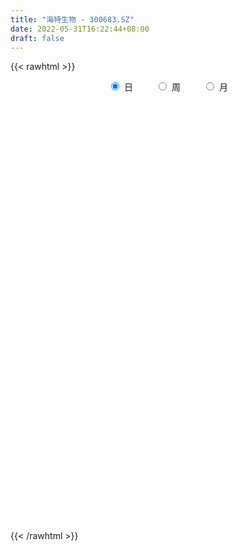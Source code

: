 ```yaml
---
title: "海特生物 - 300683.SZ"
date: 2022-05-31T16:22:44+08:00
draft: false
---
```

{{< rawhtml >}}
    <div style="text-align: center">
        <label style="padding: 1rem;"><input style="margin-right: .5rem" type="radio" name="period" value="D" checked onclick="period_change(this)">日</label>
        <label style="padding: 1rem;"><input style="margin-right: .5rem" type="radio" name="period" value="W" onclick="period_change(this)">周</label>
        <label style="padding: 1rem;"><input style="margin-right: .5rem" type="radio" name="period" value="M" onclick="period_change(this)">月</label>
    </div>
    <div id="chart" style="height: 700px;"></div> 
    <script type="text/javascript">
        const D_v = [9169.0,6395.54,5582.0,7099.71,6838.13,5542.13,8470.0,4999.0,5186.71,7771.0,6035.0,10023.25,4574.0,3603.0,3460.25,4850.0,3604.0,6161.89,3867.48,3705.48,3439.0,4024.16,16276.88,11108.06,6431.48,4368.0,6851.0,5895.0,5519.0,11753.0,14801.48,10425.01,7871.88,7328.1,7391.89,4539.0,7146.05,10703.0,6264.0,6238.0,4059.0,8179.0,3948.0,5295.18,5718.0,6291.0,4532.48,5103.0,5837.14,5733.66,9278.48,8012.96,24754.48,15312.0,16503.48,10710.0,6404.0,6981.0,7819.0,7653.0,10084.11,5631.3,7317.0,5716.01,4241.17,4683.0,4512.0,4977.53,6395.44,9344.43,5056.13,5990.0,5628.53,4571.7,3794.66,5031.0,6606.0,4834.2,4677.3,6725.7,4579.0,9361.53,6191.0,6445.43,5525.0,14663.0,16222.81,9120.11,6305.88,8533.0,8638.0,18689.0,15556.0,27801.0,18997.0,14954.0,12231.0,6611.43,9976.0,4300.0,4957.0,3989.0,6280.0,6658.0,7546.0,10445.0,10808.03,7428.3,5070.69,9440.46,9756.0,6656.88,4885.41,5834.63,14523.83,9697.23,12878.0,11804.0,32968.9,19342.28,14087.0,11473.0,9959.88,13757.0,6683.0,7690.0,6913.0,7378.5,7717.0,14391.33,13954.96,10890.68,6468.0,4146.23,8357.23,6654.23,3122.0,4202.48,5569.0,3995.0,4758.0,3668.23,3425.23,4221.23,14984.19,66994.43,41289.53,40315.53,31107.5,24237.0,17003.0,35817.0,62067.97,46079.0,44589.0,39088.0,20709.16,17407.82,18863.0,24841.67,17350.0,21560.67,35125.79,66332.27,50555.48,53189.78,74153.5,64727.43,53522.5,25217.3,18880.76,22184.18,19647.04,21395.5,13794.1,13783.16,12353.0,13537.0,35342.5,23349.56,19368.0,14390.0,16296.0,20836.73,17535.73,13829.0,24094.0,18333.0,19210.75,20902.0,16424.2,22161.0,31908.0,21111.43,21927.0,16577.0,21297.55,31671.16,38588.18,26595.0,68623.65,72487.65,44020.65,47495.22,41080.72,40624.0,60471.98,46405.98,31212.65,16089.0,14974.17,17283.43,14500.69,9777.26,11234.0,12660.17,11300.0,9555.0,12935.0,11334.0,11031.43,8226.0,58752.05,32337.72,23851.55,18690.62,25650.5,16559.0,16259.5,17868.0,22449.5,20837.46,14617.54,20990.93,19441.5,20117.0,21765.12,13192.42,13510.98,11533.43,8612.5,9269.94,10954.56,13419.0,17776.0,10057.0,10305.0,9168.0,6585.0,9283.0]
const D_histogram = [0.0,0.0019145299,-0.053787927,-0.0283273685,0.0192928795,0.0087008337,-0.0754945503,-0.1106162696,-0.1109717813,-0.0809686476,-0.1156503593,-0.2085770916,-0.2267265903,-0.2220660506,-0.207314037,-0.171221458,-0.1481436993,-0.219611172,-0.2675950565,-0.2568912801,-0.2508602988,-0.1945338666,0.0088701153,0.1635884321,0.2333593584,0.2667573546,0.3228619787,0.2657154445,0.2880323549,0.3174857348,0.4225348198,0.4000173069,0.29717403,0.2603789268,0.159103268,0.0976636984,0.0903560282,-0.0366462454,-0.1298213221,-0.236819015,-0.2780468012,-0.21080049,-0.166677798,-0.1185599821,-0.1186917176,-0.1794203877,-0.231779775,-0.2698768296,-0.3245020882,-0.2805846072,-0.1784796939,-0.073567691,0.1822105029,0.2979159755,0.373965288,0.3782002565,0.3401684463,0.315153614,0.2669817593,0.2432265194,0.1167652125,0.0209994643,-0.1322411753,-0.2314848217,-0.2732851363,-0.3037085653,-0.2755745218,-0.199459176,-0.091061974,-0.1331936911,-0.1254866152,-0.1006994436,-0.0975473243,-0.0970495431,-0.1056784682,-0.06253691,0.0090198367,0.0142047357,0.0464079469,0.1014099138,0.1133422571,0.156745979,0.1572541967,0.0832662164,0.0434936273,0.1420241916,0.2579339922,0.3129786774,0.3281899423,0.251794963,0.2356474422,0.3137307969,0.3988428532,0.6342374685,0.623932688,0.5799999724,0.4547060494,0.3669112084,0.1851325899,0.0543858503,-0.0114798504,-0.0810636669,-0.094900453,-0.1073159743,-0.048383984,0.0363337931,-0.0728031337,-0.2069362795,-0.2273417025,-0.1193555809,-0.1500740756,-0.1974926731,-0.1905395504,-0.2132551668,-0.101641869,-0.0180285999,0.0807069838,0.1625012823,0.4989676638,0.5997579847,0.5748985003,0.5625362767,0.4373958004,0.4277352458,0.3827731208,0.3605652383,0.3408362907,0.2399555179,0.1797438055,0.0577864914,0.0782501259,-0.0289743372,-0.1550229366,-0.2086897624,-0.3783497175,-0.5573488906,-0.6466704683,-0.647462347,-0.6742112791,-0.6900399901,-0.5970660546,-0.5319453537,-0.4469168927,-0.380929124,0.2793538473,0.7695292824,0.8652588218,0.8120660602,0.5701046027,0.4509548092,0.2831729885,0.4070424529,0.8154203237,0.8581040643,1.0311451477,0.7460601437,0.4665961561,0.2610395305,0.1285798561,0.1041079978,-0.0264940163,-0.113324982,0.013331176,0.5894062199,0.3862472157,0.6846883178,0.7678614897,0.8484830369,0.0955445264,-0.5445437841,-1.0140101459,-1.194535716,-1.2334650662,-1.4819264946,-1.5345241788,-1.4855451095,-1.4729133138,-1.521211702,-1.2551710041,-1.1088807708,-0.9553590216,-0.8701836526,-0.7250290344,-0.5048413304,-0.4975433753,-0.4295616378,-0.4307901071,-0.2892807118,-0.0861246445,0.0265160266,0.1007088677,0.1881659881,0.2125530162,0.1382101754,-0.1220677967,-0.3037217229,-0.2191115475,0.0054774438,0.1834867203,0.1725794802,0.5246266446,0.7041626975,0.6981852516,0.8286478829,0.6951144635,0.6287200534,0.7206882162,0.5531777503,0.1673719909,-0.1107757517,-0.2549197829,-0.4262746331,-0.6194084897,-0.6902124079,-0.8015874132,-0.925620735,-1.0827996977,-1.1013510487,-1.1622713449,-1.0837227448,-0.9742885574,-0.8579464754,-0.9577599499,-1.0369450669,-1.078817361,-1.1047741989,-1.1953725594,-1.1971214244,-1.0471871976,-0.9199730841,-0.6373492447,-0.3498144637,-0.0945371792,0.1752183916,0.4069612723,0.5762755779,0.7760437575,0.9054395234,0.9365698628,0.8985137407,0.8770285591,0.8305955467,0.8009755493,0.8154441296,0.6449694333,0.5715353012,0.5014826047,0.4494803338,0.4130460148,0.4128649839]
const D_fast = [0.0,0.0023931624,-0.0667562763,-0.0483775599,0.004065908,-0.0043509294,-0.107419951,-0.1701957377,-0.1982941947,-0.1885332229,-0.2521275245,-0.3971985297,-0.4720296759,-0.5228856489,-0.5599621445,-0.56667493,-0.5806330961,-0.7070033619,-0.8218860104,-0.8754050541,-0.9320891475,-0.9243961819,-0.7187746712,-0.5231592464,-0.3950484805,-0.2949611456,-0.1581410269,-0.1488587,-0.0545337008,0.0542911128,0.2649739028,0.3424607166,0.3139109471,0.3422105757,0.2807107339,0.2436870888,0.2589684257,0.1228045908,-0.0028258165,-0.1690282631,-0.2797677495,-0.2652215609,-0.2627683184,-0.244290498,-0.2740951629,-0.3796789299,-0.4899832609,-0.595549523,-0.7313003036,-0.7575289744,-0.7000439845,-0.6135239044,-0.3121930848,-0.1220086184,0.0475320162,0.1463170489,0.1933273502,0.2471009214,0.2656745065,0.3027258965,0.2054558926,0.1149400105,-0.0713609229,-0.2284757747,-0.3385973734,-0.4449479437,-0.4857075307,-0.4594569789,-0.3738252704,-0.4492554103,-0.4729199881,-0.4733076774,-0.4945423893,-0.5183069938,-0.5533555359,-0.5258482053,-0.4520364994,-0.4433004165,-0.3994952185,-0.3191407732,-0.2788728657,-0.196282649,-0.1564608822,-0.2096323083,-0.2385314905,-0.1044948784,0.0758984203,0.2091877749,0.3064465253,0.2930002868,0.3357646266,0.4922806805,0.67710345,1.0710574324,1.216735824,1.3178031014,1.3061856908,1.3101186519,1.1746231809,1.0574729038,0.9887372406,0.8988875073,0.861325608,0.8220810931,0.8689170874,0.9627183128,0.8353806026,0.6495133868,0.5722725382,0.6504197646,0.582182751,0.4853909853,0.4447092203,0.3686798122,0.4548826427,0.5339887619,0.6529010916,0.7753207107,1.2365290081,1.4872588251,1.6061239658,1.7343958114,1.7186042852,1.8158775421,1.8666086973,1.9345421243,2.0000222495,1.9591303561,1.9438545951,1.8363439038,1.8763700698,1.7619020224,1.5970976888,1.4912584224,1.2270110379,0.9086746422,0.6576854474,0.495027982,0.2997262301,0.1113875215,0.0550949434,-0.0127706941,-0.0394714564,-0.0687159686,0.6614054645,1.3439632202,1.656007465,1.8058312185,1.7063959117,1.6999848206,1.6029962469,1.8286263245,2.4408592763,2.698069033,3.1288964033,3.0303264353,2.8675114867,2.7272147436,2.6269000333,2.6284551745,2.4912296563,2.3760674451,2.5060563971,3.2294829959,3.1228857957,3.5924989773,3.8676375215,4.160379828,3.431327449,2.6551031926,1.9321342943,1.4529747952,1.1056791785,0.4867361264,0.0505073975,-0.2718998106,-0.6274963433,-1.056097657,-1.1038497102,-1.2347796696,-1.3200976758,-1.45246822,-1.4885708603,-1.394593489,-1.5116813776,-1.5510900496,-1.6600160457,-1.5908268283,-1.4092019221,-1.2899322444,-1.1905621864,-1.056063569,-0.9785382868,-1.0183285838,-1.309123505,-1.566707862,-1.5368755735,-1.3109172212,-1.0870362647,-1.0547986347,-0.5715948092,-0.2160180819,-0.0474492149,0.2901753871,0.3304205837,0.4212061868,0.6933464037,0.6641303753,0.3201676138,0.0143259332,-0.1935480437,-0.4714715522,-0.8194575312,-1.0628145514,-1.37458641,-1.7300249156,-2.1579038027,-2.4517929159,-2.8032810483,-2.9956631344,-3.1298010864,-3.2279456232,-3.5671990852,-3.905620469,-4.2171971033,-4.5193474909,-4.9087889912,-5.2098182124,-5.3216807849,-5.4244599425,-5.3011734142,-5.1010922491,-4.8694492594,-4.5558890907,-4.222405892,-3.909022692,-3.5152435729,-3.1594879261,-2.8942151211,-2.707642808,-2.5098708499,-2.3486549755,-2.1780310857,-1.9597014729,-1.9689338109,-1.8994841177,-1.844166163,-1.7837983505,-1.7169711657,-1.6139359507]
const D_slow = [0.0,0.0004786325,-0.0129683493,-0.0200501914,-0.0152269715,-0.0130517631,-0.0319254007,-0.0595794681,-0.0873224134,-0.1075645753,-0.1364771651,-0.1886214381,-0.2453030856,-0.3008195983,-0.3526481075,-0.395453472,-0.4324893968,-0.4873921898,-0.554290954,-0.618513774,-0.6812288487,-0.7298623153,-0.7276447865,-0.6867476785,-0.6284078389,-0.5617185002,-0.4810030056,-0.4145741444,-0.3425660557,-0.263194622,-0.1575609171,-0.0575565903,0.0167369172,0.0818316489,0.1216074659,0.1460233905,0.1686123975,0.1594508362,0.1269955056,0.0677907519,-0.0017209484,-0.0544210709,-0.0960905204,-0.1257305159,-0.1554034453,-0.2002585422,-0.2582034859,-0.3256726934,-0.4067982154,-0.4769443672,-0.5215642907,-0.5399562134,-0.4944035877,-0.4199245938,-0.3264332718,-0.2318832077,-0.1468410961,-0.0680526926,-0.0013072528,0.0594993771,0.0886906802,0.0939405462,0.0608802524,0.003009047,-0.0653122371,-0.1412393784,-0.2101330089,-0.2599978029,-0.2827632964,-0.3160617192,-0.347433373,-0.3726082339,-0.3969950649,-0.4212574507,-0.4476770678,-0.4633112953,-0.4610563361,-0.4575051522,-0.4459031654,-0.420550687,-0.3922151227,-0.353028628,-0.3137150788,-0.2928985247,-0.2820251179,-0.24651907,-0.1820355719,-0.1037909026,-0.021743417,0.0412053238,0.1001171843,0.1785498836,0.2782605969,0.436819964,0.592803136,0.7378031291,0.8514796414,0.9432074435,0.989490591,1.0030870536,1.000217091,0.9799511742,0.956226061,0.9293970674,0.9173010714,0.9263845197,0.9081837363,0.8564496664,0.7996142407,0.7697753455,0.7322568266,0.6828836583,0.6352487707,0.581934979,0.5565245118,0.5520173618,0.5721941077,0.6128194283,0.7375613443,0.8875008405,1.0312254655,1.1718595347,1.2812084848,1.3881422963,1.4838355765,1.573976886,1.6591859587,1.7191748382,1.7641107896,1.7785574124,1.7981199439,1.7908763596,1.7521206254,1.6999481848,1.6053607554,1.4660235328,1.3043559157,1.142490329,0.9739375092,0.8014275117,0.652160998,0.5191746596,0.4074454364,0.3122131554,0.3820516172,0.5744339378,0.7907486433,0.9937651583,1.136291309,1.2490300113,1.3198232584,1.4215838716,1.6254389526,1.8399649687,2.0977512556,2.2842662915,2.4009153305,2.4661752132,2.4983201772,2.5243471767,2.5177236726,2.4893924271,2.4927252211,2.6400767761,2.73663858,2.9078106594,3.0997760319,3.3118967911,3.3357829227,3.1996469767,2.9461444402,2.6475105112,2.3391442446,1.968662621,1.5850315763,1.2136452989,0.8454169705,0.465114045,0.1513212939,-0.1258988988,-0.3647386542,-0.5822845673,-0.7635418259,-0.8897521585,-1.0141380024,-1.1215284118,-1.2292259386,-1.3015461165,-1.3230772777,-1.316448271,-1.2912710541,-1.2442295571,-1.191091303,-1.1565387592,-1.1870557083,-1.2629861391,-1.3177640259,-1.316394665,-1.2705229849,-1.2273781149,-1.0962214537,-0.9201807794,-0.7456344665,-0.5384724958,-0.3646938799,-0.2075138665,-0.0273418125,0.1109526251,0.1527956228,0.1251016849,0.0613717392,-0.0451969191,-0.2000490415,-0.3726021435,-0.5729989968,-0.8044041806,-1.075104105,-1.3504418672,-1.6410097034,-1.9119403896,-2.1555125289,-2.3699991478,-2.6094391353,-2.868675402,-3.1383797423,-3.414573292,-3.7134164318,-4.0126967879,-4.2744935873,-4.5044868584,-4.6638241695,-4.7512777855,-4.7749120802,-4.7311074823,-4.6293671643,-4.4852982698,-4.2912873304,-4.0649274496,-3.8307849839,-3.6061565487,-3.3868994089,-3.1792505223,-2.9790066349,-2.7751456025,-2.6139032442,-2.4710194189,-2.3456487677,-2.2332786843,-2.1300171806,-2.0268009346]
const D_data = [['2021-05-20', 41.56, 42.9, 41.42, 43.47],['2021-05-21', 42.86, 42.93, 42.41, 43.73],['2021-05-24', 42.59, 42.04, 41.72, 42.59],['2021-05-25', 42.18, 42.94, 42.18, 43.7],['2021-05-26', 42.9, 43.41, 42.58, 43.75],['2021-05-27', 43.18, 42.79, 42.72, 43.5],['2021-05-28', 42.59, 41.58, 41.53, 42.8],['2021-05-31', 41.6, 41.79, 41.16, 42.37],['2021-06-01', 41.85, 42.03, 41.71, 42.49],['2021-06-02', 42.03, 42.4, 42.0, 43.37],['2021-06-03', 42.3, 41.48, 41.43, 42.37],['2021-06-04', 41.4, 40.25, 39.97, 41.66],['2021-06-07', 40.37, 40.68, 40.2, 40.8],['2021-06-08', 40.8, 40.71, 40.44, 41.09],['2021-06-09', 40.35, 40.67, 40.35, 40.95],['2021-06-10', 40.67, 40.87, 40.5, 41.25],['2021-06-11', 41.15, 40.68, 40.45, 41.15],['2021-06-15', 40.26, 39.15, 38.89, 40.65],['2021-06-16', 39.13, 38.85, 38.5, 39.4],['2021-06-17', 39.31, 39.19, 38.73, 39.67],['2021-06-18', 39.11, 38.88, 38.68, 39.44],['2021-06-21', 38.96, 39.4, 38.41, 39.67],['2021-06-22', 40.5, 41.77, 40.02, 43.45],['2021-06-23', 41.57, 42.1, 41.57, 43.22],['2021-06-24', 41.8, 41.71, 41.7, 42.58],['2021-06-25', 41.75, 41.65, 41.42, 41.98],['2021-06-28', 41.7, 42.34, 41.25, 42.68],['2021-06-29', 42.58, 41.09, 41.08, 42.58],['2021-06-30', 41.4, 42.16, 40.84, 42.26],['2021-07-01', 41.98, 42.59, 41.98, 43.88],['2021-07-02', 42.64, 44.17, 42.33, 44.8],['2021-07-05', 43.88, 43.11, 42.57, 43.88],['2021-07-06', 43.15, 42.04, 41.6, 43.49],['2021-07-07', 42.5, 42.72, 41.51, 43.3],['2021-07-08', 42.4, 41.72, 41.6, 42.58],['2021-07-09', 41.65, 41.9, 40.98, 42.06],['2021-07-12', 42.01, 42.49, 41.42, 42.95],['2021-07-13', 42.13, 40.67, 40.5, 42.13],['2021-07-14', 40.13, 40.45, 40.06, 41.11],['2021-07-15', 40.23, 39.6, 39.5, 40.38],['2021-07-16', 39.52, 39.82, 39.41, 39.91],['2021-07-19', 39.6, 41.05, 39.6, 41.5],['2021-07-20', 40.51, 40.9, 40.51, 41.35],['2021-07-21', 41.15, 41.07, 40.7, 41.58],['2021-07-22', 41.2, 40.48, 40.44, 41.48],['2021-07-23', 40.42, 39.41, 39.36, 40.42],['2021-07-26', 39.17, 39.01, 38.66, 39.66],['2021-07-27', 38.65, 38.7, 38.55, 39.45],['2021-07-28', 38.69, 37.95, 37.26, 38.7],['2021-07-29', 38.87, 38.85, 38.0, 39.48],['2021-07-30', 38.85, 39.72, 38.0, 39.95],['2021-08-02', 39.79, 40.14, 39.5, 40.36],['2021-08-03', 39.83, 42.98, 39.35, 43.77],['2021-08-04', 42.55, 42.36, 41.6, 42.88],['2021-08-05', 42.36, 42.6, 42.09, 44.9],['2021-08-06', 42.13, 42.18, 41.5, 43.07],['2021-08-09', 41.54, 41.82, 41.54, 42.75],['2021-08-10', 42.14, 42.06, 41.6, 42.49],['2021-08-11', 42.06, 41.8, 41.8, 43.26],['2021-08-12', 41.8, 42.12, 41.46, 42.5],['2021-08-13', 42.02, 40.58, 40.0, 42.44],['2021-08-16', 40.65, 40.43, 40.11, 40.98],['2021-08-17', 40.43, 39.0, 38.91, 40.83],['2021-08-18', 39.0, 38.85, 38.38, 39.24],['2021-08-19', 38.5, 38.98, 38.5, 39.26],['2021-08-20', 38.98, 38.68, 38.0, 39.14],['2021-08-23', 38.29, 39.15, 38.29, 39.2],['2021-08-24', 38.99, 39.81, 38.9, 40.26],['2021-08-25', 39.75, 40.56, 39.4, 40.6],['2021-08-26', 40.19, 38.72, 38.54, 40.19],['2021-08-27', 38.72, 39.1, 38.72, 39.26],['2021-08-30', 38.99, 39.26, 38.66, 39.74],['2021-08-31', 39.22, 38.93, 38.36, 39.49],['2021-09-01', 38.5, 38.77, 38.16, 38.9],['2021-09-02', 38.41, 38.49, 38.2, 38.8],['2021-09-03', 38.1, 39.1, 38.1, 39.18],['2021-09-06', 38.93, 39.68, 38.38, 39.7],['2021-09-07', 39.65, 39.0, 38.88, 39.65],['2021-09-08', 39.0, 39.4, 38.8, 39.55],['2021-09-09', 39.12, 39.92, 39.12, 40.28],['2021-09-10', 39.81, 39.59, 39.43, 40.23],['2021-09-13', 39.59, 40.19, 39.52, 41.6],['2021-09-14', 39.82, 39.85, 39.5, 40.39],['2021-09-15', 39.6, 38.77, 38.5, 39.85],['2021-09-16', 38.77, 38.9, 38.6, 39.59],['2021-09-17', 38.92, 40.83, 38.92, 41.2],['2021-09-22', 40.01, 41.76, 40.01, 44.06],['2021-09-23', 41.88, 41.67, 41.0, 42.87],['2021-09-24', 41.59, 41.61, 41.04, 42.01],['2021-09-27', 41.52, 40.53, 40.1, 42.46],['2021-09-28', 40.88, 41.24, 40.88, 42.45],['2021-09-29', 40.86, 42.83, 40.6, 44.1],['2021-09-30', 43.34, 43.68, 42.42, 44.5],['2021-10-08', 43.67, 46.9, 42.99, 47.87],['2021-10-11', 46.96, 45.01, 44.7, 47.07],['2021-10-12', 44.75, 45.02, 44.58, 46.63],['2021-10-13', 44.92, 44.07, 43.28, 44.98],['2021-10-14', 44.05, 44.42, 43.59, 44.7],['2021-10-15', 44.18, 42.87, 42.5, 44.48],['2021-10-18', 43.16, 42.9, 42.34, 43.19],['2021-10-19', 43.28, 43.34, 42.54, 43.38],['2021-10-20', 43.02, 43.03, 42.53, 43.28],['2021-10-21', 43.04, 43.57, 42.55, 43.8],['2021-10-22', 43.2, 43.57, 43.2, 44.32],['2021-10-25', 43.31, 44.66, 43.22, 44.7],['2021-10-26', 44.3, 45.5, 44.3, 45.89],['2021-10-27', 45.35, 43.12, 43.02, 45.35],['2021-10-28', 43.45, 42.16, 41.68, 43.62],['2021-10-29', 43.01, 43.11, 42.32, 43.36],['2021-11-01', 43.24, 44.93, 42.61, 45.26],['2021-11-02', 44.67, 43.4, 42.9, 45.14],['2021-11-03', 43.26, 42.94, 42.55, 44.25],['2021-11-04', 42.85, 43.45, 42.4, 43.69],['2021-11-05', 43.27, 42.96, 42.71, 44.39],['2021-11-08', 42.99, 44.84, 42.99, 46.96],['2021-11-09', 44.68, 45.05, 44.2, 45.39],['2021-11-10', 44.68, 45.84, 44.62, 46.4],['2021-11-11', 45.61, 46.3, 44.81, 46.3],['2021-11-12', 45.9, 50.99, 45.87, 52.5],['2021-11-15', 52.0, 49.78, 49.28, 52.95],['2021-11-16', 50.03, 49.02, 48.81, 50.79],['2021-11-17', 49.25, 49.69, 49.01, 50.99],['2021-11-18', 48.95, 48.48, 48.41, 49.59],['2021-11-19', 48.39, 50.1, 48.01, 50.99],['2021-11-22', 50.0, 50.04, 49.43, 50.8],['2021-11-23', 49.96, 50.66, 49.6, 51.13],['2021-11-24', 50.6, 51.09, 49.71, 51.1],['2021-11-25', 50.84, 50.22, 50.1, 51.61],['2021-11-26', 50.0, 50.71, 49.83, 51.5],['2021-11-29', 50.89, 49.79, 48.74, 52.12],['2021-11-30', 49.66, 51.61, 49.66, 51.61],['2021-12-01', 51.19, 50.05, 49.77, 51.5],['2021-12-02', 49.97, 49.36, 49.2, 50.7],['2021-12-03', 49.3, 49.88, 49.3, 50.14],['2021-12-06', 49.91, 47.82, 47.4, 49.99],['2021-12-07', 47.68, 46.6, 46.28, 48.19],['2021-12-08', 46.85, 46.71, 46.3, 47.09],['2021-12-09', 46.6, 47.23, 46.6, 47.41],['2021-12-10', 47.36, 46.45, 46.18, 47.41],['2021-12-13', 46.49, 46.05, 46.02, 46.88],['2021-12-14', 46.1, 47.21, 46.1, 47.29],['2021-12-15', 47.02, 46.92, 46.79, 47.47],['2021-12-16', 46.7, 47.25, 46.7, 47.3],['2021-12-17', 47.3, 47.14, 46.38, 47.3],['2021-12-20', 56.57, 56.57, 55.08, 56.57],['2021-12-21', 62.94, 58.05, 57.28, 66.95],['2021-12-22', 55.72, 55.45, 54.11, 57.8],['2021-12-23', 55.46, 54.5, 54.5, 59.58],['2021-12-24', 55.06, 52.04, 51.86, 55.98],['2021-12-27', 52.19, 53.18, 50.89, 53.94],['2021-12-28', 53.2, 52.27, 51.0, 53.29],['2021-12-29', 52.66, 56.28, 52.27, 57.0],['2021-12-30', 57.91, 62.0, 56.81, 65.88],['2021-12-31', 61.0, 59.56, 59.0, 64.0],['2022-01-04', 62.09, 62.82, 61.75, 65.57],['2022-01-05', 62.15, 57.8, 56.9, 62.79],['2022-01-06', 57.2, 57.16, 55.85, 57.99],['2022-01-07', 57.16, 57.41, 56.11, 58.58],['2022-01-10', 57.61, 57.92, 56.0, 58.95],['2022-01-11', 57.94, 59.3, 56.6, 59.88],['2022-01-12', 59.0, 57.94, 57.55, 59.27],['2022-01-13', 57.51, 58.2, 56.02, 59.44],['2022-01-14', 57.88, 61.3, 56.9, 62.52],['2022-01-17', 62.5, 69.45, 59.5, 70.25],['2022-01-18', 67.5, 61.47, 61.3, 67.5],['2022-01-19', 60.66, 68.85, 60.66, 68.85],['2022-01-20', 71.97, 68.2, 68.0, 75.0],['2022-01-21', 67.47, 69.72, 65.5, 74.58],['2022-01-24', 67.6, 58.3, 58.2, 67.71],['2022-01-25', 58.85, 56.22, 56.05, 59.88],['2022-01-26', 58.24, 55.16, 55.16, 58.8],['2022-01-27', 55.9, 56.53, 55.35, 58.26],['2022-01-28', 56.44, 57.09, 54.52, 57.36],['2022-02-07', 56.51, 52.9, 52.54, 57.5],['2022-02-08', 52.9, 53.58, 52.0, 54.26],['2022-02-09', 53.59, 53.83, 52.33, 54.32],['2022-02-10', 53.47, 52.5, 52.1, 54.16],['2022-02-11', 52.4, 50.53, 50.24, 52.8],['2022-02-14', 53.12, 53.99, 53.01, 56.0],['2022-02-15', 53.79, 52.66, 52.05, 54.07],['2022-02-16', 52.63, 52.7, 51.7, 53.84],['2022-02-17', 52.32, 51.69, 51.13, 52.46],['2022-02-18', 51.0, 52.33, 50.88, 53.47],['2022-02-21', 52.14, 53.65, 51.65, 53.97],['2022-02-22', 52.79, 51.06, 50.8, 52.8],['2022-02-23', 51.0, 51.5, 51.0, 52.51],['2022-02-24', 51.44, 50.3, 49.8, 53.5],['2022-02-25', 50.67, 52.0, 50.2, 52.48],['2022-02-28', 51.72, 53.37, 50.66, 53.5],['2022-03-01', 54.56, 52.88, 52.15, 54.56],['2022-03-02', 52.3, 52.77, 51.61, 53.5],['2022-03-03', 52.93, 53.31, 52.41, 54.28],['2022-03-04', 53.94, 52.81, 52.8, 56.09],['2022-03-07', 52.64, 51.41, 51.0, 53.49],['2022-03-08', 51.19, 48.01, 48.0, 51.58],['2022-03-09', 47.93, 47.45, 46.1, 48.46],['2022-03-10', 48.3, 50.13, 47.84, 50.28],['2022-03-11', 49.43, 52.45, 49.31, 52.55],['2022-03-14', 53.0, 52.85, 51.2, 55.53],['2022-03-15', 51.95, 50.9, 50.78, 53.5],['2022-03-16', 56.77, 56.49, 53.57, 61.0],['2022-03-17', 54.17, 56.12, 53.01, 59.47],['2022-03-18', 55.0, 54.71, 53.19, 55.88],['2022-03-21', 54.22, 57.28, 54.2, 57.45],['2022-03-22', 56.02, 54.51, 53.28, 57.28],['2022-03-23', 53.99, 55.3, 53.58, 57.24],['2022-03-24', 54.68, 57.88, 54.2, 58.2],['2022-03-25', 57.2, 54.94, 54.43, 57.46],['2022-03-28', 53.3, 51.01, 50.59, 53.9],['2022-03-29', 50.2, 50.6, 50.11, 51.44],['2022-03-30', 50.6, 51.0, 49.11, 51.13],['2022-03-31', 50.9, 49.53, 49.33, 51.48],['2022-04-01', 48.85, 47.83, 47.68, 49.44],['2022-04-06', 48.0, 48.08, 47.61, 49.25],['2022-04-07', 47.89, 46.41, 46.1, 48.24],['2022-04-08', 46.5, 44.82, 44.66, 46.59],['2022-04-11', 44.54, 42.7, 42.31, 44.98],['2022-04-12', 42.7, 42.91, 41.79, 43.15],['2022-04-13', 42.48, 41.04, 41.0, 42.95],['2022-04-14', 41.0, 41.68, 40.86, 42.55],['2022-04-15', 41.15, 41.46, 41.01, 42.63],['2022-04-18', 41.33, 41.1, 40.67, 41.79],['2022-04-19', 40.08, 37.35, 36.63, 40.5],['2022-04-20', 37.0, 35.93, 35.84, 37.55],['2022-04-21', 35.99, 34.79, 34.74, 36.22],['2022-04-22', 34.8, 33.46, 33.44, 34.86],['2022-04-25', 32.76, 30.9, 30.87, 33.19],['2022-04-26', 30.67, 30.25, 30.25, 31.78],['2022-04-27', 30.2, 31.06, 29.29, 31.3],['2022-04-28', 30.89, 30.11, 29.82, 30.89],['2022-04-29', 30.25, 31.89, 30.1, 32.17],['2022-05-05', 32.08, 32.43, 31.82, 32.87],['2022-05-06', 31.99, 32.64, 31.75, 32.99],['2022-05-09', 32.65, 33.6, 32.14, 33.7],['2022-05-10', 33.8, 34.05, 33.2, 34.28],['2022-05-11', 34.05, 34.1, 33.92, 35.47],['2022-05-12', 34.0, 35.4, 33.72, 35.52],['2022-05-13', 35.68, 35.49, 34.62, 35.68],['2022-05-16', 35.78, 34.87, 34.4, 35.78],['2022-05-17', 34.48, 34.19, 33.93, 35.22],['2022-05-18', 34.48, 34.45, 33.88, 35.19],['2022-05-19', 34.45, 34.17, 33.7, 34.45],['2022-05-20', 34.51, 34.39, 34.04, 34.89],['2022-05-23', 34.69, 35.14, 34.51, 35.35],['2022-05-24', 35.27, 32.6, 32.6, 35.27],['2022-05-25', 32.44, 33.28, 32.44, 33.45],['2022-05-26', 33.29, 33.02, 32.4, 33.57],['2022-05-27', 33.4, 32.97, 32.84, 33.94],['2022-05-30', 33.0, 32.96, 32.41, 33.08],['2022-05-31', 33.14, 33.35, 32.23, 33.41]]
const W_v = [97204.73,246434.45,342964.3,297576.47,184803.39,204802.35,124304.06,111247.79,103632.82,69566.65,143573.07,219040.23,162540.59,162311.22,92281.72,79940.24,65282.84,44431.81,31221.41,54621.44,35554.12,56021.66,47369.82,61064.39,38162.38,28145.91,21967.9,17303.32,61771.64,66201.69,58508.43,66301.5,91934.74,67514.98,109716.23,56154.06,46611.43,30721.2,35225.99,32236.14,75418.04,60762.72,43383.17,38373.04,32960.15,40341.14,55373.87,44623.22,78781.45,122851.94,95951.94,62539.93,66116.04,145332.35,88128.18,60241.74,48659.37,30424.47,33824.06,31768.24,18454.96,27462.4,28846.43,40859.81,28809.64,49125.74,61033.6,92352.23,106504.96,92842.09,71743.12,75043.04,79423.37,92624.64,56551.77,67788.52,19054.48,43791.46,41240.88,31902.12,35126.48,35117.45,33502.4,57338.45,38138.83,71985.44,117749.89,54372.38,37563.54,44037.42,42096.28,57659.45,75570.64,85544.1,61444.93,59099.24,48703.72,79756.54,7554.0,30775.31,56476.83,27516.59,39275.01,26287.52,21303.16,23828.84,17908.48,18605.92,16961.96,29415.08,25258.12,34742.19,35305.11,45965.12,188447.82,154377.17,77887.1,78401.54,101798.29,18904.21,371067.28,644620.4700000001,476224.54,340339.23,384910.73,300701.06,258435.13,152273.52,76169.8,152261.39,172663.38,127188.88,150954.25,136929.63,227744.37,92204.53,109326.55,184490.23,225007.58,199162.29,157376.2,158334.53,81483.7,55055.0,59359.17,69164.0,60790.32,44039.25,34571.92,25811.07,8676.0,78960.54,36641.96,36204.45,30923.89,37078.63,25110.11,24629.14,17372.01,30107.82,22679.86,28953.86,34705.36,25800.66,32433.09,39189.72,35203.64,28717.36,13139.48,13654.0,27220.5,33788.21,20117.48,39453.0,25520.94,16338.06,16972.0,15635.0,27526.25,78413.11,37304.4,48417.19,32790.54,33531.97,34014.96,20091.25,17173.85,42208.58,44819.48,37555.88,34410.05,29431.18,30484.76,75292.92,38941.11,27588.48,30285.53,25015.89,27422.2,42185.96,31648.8,51416.0,27801.0,62769.43,26184.0,41298.02,36573.38,81871.96,68619.16,36381.5,49851.2,27904.94,20067.69,194691.18,185203.97,121793.98,117741.13,308958.46,139451.78,74862.76,108746.06,94628.46,110605.95,112584.14,250315.13,236077.9,94059.94,33671.43,56155.43,141857.94,98786.5,35455.0,95506.97,53881.41,60725.0,15868.0]
const W_histogram = [0.0,-0.0163309402,0.4862462314,0.873933852,1.0328766849,1.0578630997,0.9681596782,0.579169907,0.5706433807,0.2991189262,0.3875988325,0.4889146648,0.6678571658,0.2394638244,-0.0175448415,-0.5292381116,-0.9903779521,-1.255841924,-1.4880295946,-1.4539067721,-1.3015907474,-1.1807180213,-1.0756489686,-1.1437239603,-1.3650223445,-1.6858597548,-1.8895063094,-1.8740767102,-1.4697551722,-0.9236981516,-0.6293898618,-0.4729409491,0.155912037,0.6593541729,0.6794283154,0.3587532117,0.3040608578,0.3284256423,0.3990652925,-0.3876274541,-1.0491465222,-1.602727934,-1.8082752583,-1.864201072,-1.7957836146,-1.6438630651,-1.376213192,-1.0323891192,-0.6931354387,-0.3211436548,-0.0977870593,0.1864778178,0.2819089797,0.6754468142,0.8109154018,0.8104429392,0.7930848582,0.7061012635,0.6706958004,0.6218120831,0.5763662998,0.5910183365,0.599518545,0.5928675828,0.501791168,0.5705852189,0.679703668,0.8169296534,0.9210188755,1.0422785116,1.2098000592,1.2646096525,1.376345929,1.426936126,1.4667819753,1.1791512841,0.8623155924,0.5260235591,0.2502028632,0.0268049387,-0.0339208275,-0.1625698827,-0.1781800918,-0.0532900216,0.0100943967,0.1518341647,0.2661967757,0.2632605719,0.2690780958,0.3030063752,0.1987372778,0.2781964389,0.3369319849,0.2827603089,0.3159032817,0.3332289024,0.2931644604,0.1148446349,-0.029695861,-0.0639752904,-0.2365371233,-0.3449325784,-0.4359081315,-0.4414901373,-0.5061392615,-0.4690146843,-0.3829726886,-0.2794549166,-0.1939538178,-0.0582445288,-0.0030335119,0.1006437281,0.1698562183,0.2917111025,0.2753503397,0.2820296778,0.1570804651,0.2141613377,0.5231087677,2.0809505649,4.1105613402,4.5709314539,3.8286580896,3.0938775409,2.6631412073,1.9011755942,1.1383775745,0.3488177659,-0.145855283,-0.5267888575,-0.6892804571,-0.9185569447,-0.8421648924,-0.7238938743,-0.515836928,-0.3719521584,-0.3716360411,-0.0229479899,-0.0746578769,0.3658363439,0.6588637298,0.396513627,0.0075965255,-0.3758241152,-0.5912538144,-0.9389145204,-1.4569419866,-1.6575205307,-1.8599012841,-1.9521987302,-1.8730364625,-1.6039625694,-1.5415645509,-1.3582991943,-1.2615028657,-1.0768747317,-0.8954735512,-0.8760875635,-0.7958103352,-0.9860868954,-1.0624941543,-1.1785278089,-1.1746981173,-1.1992011087,-1.3210459072,-1.1084075619,-1.1548675867,-1.2993073349,-1.2495658918,-1.002570112,-0.7274794949,-0.3633028938,-0.1702353829,0.1541020604,0.2874545879,0.4038603014,0.5562282588,0.6504057336,0.7176456121,1.2376444609,1.2148993754,1.2320258698,1.1995996559,1.0457357405,0.8227157371,0.6784850675,0.4473390407,0.4644603562,0.6192802893,0.5451930568,0.3423977736,0.1753567464,0.0850314052,0.184539147,0.13829391,-0.0163427176,-0.0827164329,-0.1169041363,-0.0975889915,0.002333843,0.1181804511,0.3199903305,0.6377621064,0.5474267793,0.5066432069,0.4238724244,0.337941238,0.77579208,0.947964737,1.038155772,0.9779707484,0.658533004,0.4547739761,0.6018373544,1.1269106851,1.2417028527,1.4759497379,2.0585189463,1.4808169938,0.5901617845,0.0822137262,-0.2953524333,-0.4979797978,-0.6538685236,-0.6035978535,-0.5549198757,-0.9769488243,-1.4080052149,-1.8412501965,-2.5450729051,-2.9654446275,-3.0313023545,-2.730579161,-2.4617107852,-2.2417138319,-1.9439000292]
const W_fast = [0.0,-0.0204136752,0.6037250542,1.2098961378,1.627058142,1.9165103317,2.0688468298,1.8246495353,1.9587838541,1.7620391312,1.9474187456,2.1709632442,2.5168700365,2.1483426512,1.886947775,1.242944977,0.5342106484,-0.0452138044,-0.6494088737,-0.9787627443,-1.1518444064,-1.3261511855,-1.4899943751,-1.8440003569,-2.4065543271,-3.1488566762,-3.8248798081,-4.2779693865,-4.2410866416,-3.9259541589,-3.7889933344,-3.750779659,-3.0829486637,-2.4146679846,-2.2247367632,-2.455723564,-2.4344007035,-2.3279295084,-2.157523535,-3.0411231452,-3.9649288438,-4.9191922391,-5.576808378,-6.0987844597,-6.479312906,-6.7383581227,-6.8147615476,-6.7290347546,-6.5630649338,-6.2713590635,-6.0724492328,-5.7415649013,-5.5756564945,-5.0132569565,-4.6750595184,-4.4729212462,-4.2920081127,-4.2024663914,-4.0701979045,-3.963628601,-3.8649828094,-3.7025761885,-3.5441963438,-3.4026304102,-3.3682590331,-3.1568186775,-2.8777743113,-2.5363159126,-2.2019719716,-1.8201427077,-1.3501711452,-0.9792091388,-0.52338638,-0.1160621516,0.2904791915,0.2976363214,0.1963795277,-0.0084066157,-0.2216765958,-0.4383732856,-0.5075792587,-0.6768707846,-0.7370260167,-0.6254584519,-0.5595504344,-0.3798521252,-0.1989403203,-0.1360613811,-0.0629743333,0.0467055399,-0.007879238,0.1411290328,0.284097575,0.3006159762,0.4127347694,0.5133676158,0.5465942889,0.3969856221,0.245021161,0.194747909,-0.0369482048,-0.2315768044,-0.4315293904,-0.5474839305,-0.7386678701,-0.8187969639,-0.8284981404,-0.7948440976,-0.7578314532,-0.6366832965,-0.5822306575,-0.4533924855,-0.3417159407,-0.1469332809,-0.0944564588,-0.0172697012,-0.1029487977,0.0076724094,0.4473970313,2.5254764698,5.58272758,7.1858305572,7.4007217154,7.4394105519,7.6744595201,7.3877878055,6.9095841795,6.2072288123,5.6760919427,5.1634611538,4.82864944,4.3697337161,4.2355845454,4.1728820949,4.2519798092,4.3028765392,4.2102836462,4.5532346999,4.4828603437,5.0148136505,5.4725569688,5.3093352728,4.9223173027,4.4449406332,4.0816974803,3.4993081443,2.6170451814,2.0020865047,1.3347304302,0.7543833015,0.3652864536,0.2333697044,-0.0896234149,-0.2459328568,-0.4645122446,-0.5491027935,-0.5915700009,-0.7912059041,-0.9098812595,-1.3466795435,-1.6887103411,-2.0993759478,-2.3892207856,-2.7135240541,-3.1656303294,-3.2300938747,-3.5652707962,-4.034537378,-4.2971874079,-4.300834156,-4.2076134128,-3.9342625351,-3.7837538699,-3.4208909115,-3.215674737,-2.9983039481,-2.7068789261,-2.4501000179,-2.2034487363,-1.3740387723,-1.0930590139,-0.7679260521,-0.500452352,-0.3928823323,-0.4102234014,-0.3848328042,-0.5041440707,-0.3709076662,-0.0612676608,0.0009433709,-0.1162524689,-0.2394543095,-0.3085217993,-0.1628792709,-0.1745510304,-0.3332733374,-0.4203261609,-0.4837398983,-0.4888220014,-0.3883157062,-0.2429239853,0.0388834768,0.5160957792,0.5626171469,0.6484943763,0.6716916999,0.670245823,1.3020446849,1.7112085263,2.0609385042,2.2452461678,2.0904416743,2.0003761405,2.2978988574,3.1046998594,3.5299177401,4.1331520598,5.2303510048,5.0228533007,4.2797385376,3.7923439108,3.340939643,3.013817329,2.6944614724,2.5938326791,2.5037806879,1.8375145332,1.054456839,0.1608993083,-1.1791916267,-2.3409245059,-3.1646078215,-3.5465294184,-3.8930887388,-4.2335202435,-4.4216814481]
const W_slow = [0.0,-0.004082735,0.1174788228,0.3359622858,0.594181457,0.858647232,1.1006871515,1.2454796283,1.3881404735,1.462920205,1.5598199131,1.6820485793,1.8490128708,1.9088788269,1.9044926165,1.7721830886,1.5245886006,1.2106281196,0.8386207209,0.4751440279,0.149746341,-0.1454331643,-0.4143454065,-0.7002763965,-1.0415319827,-1.4629969214,-1.9353734987,-2.4038926763,-2.7713314693,-3.0022560072,-3.1596034727,-3.2778387099,-3.2388607007,-3.0740221575,-2.9041650786,-2.8144767757,-2.7384615613,-2.6563551507,-2.5565888276,-2.6534956911,-2.9157823216,-3.3164643051,-3.7685331197,-4.2345833877,-4.6835292914,-5.0944950576,-5.4385483556,-5.6966456354,-5.8699294951,-5.9502154088,-5.9746621736,-5.9280427191,-5.8575654742,-5.6887037707,-5.4859749202,-5.2833641854,-5.0850929709,-4.908567655,-4.7408937049,-4.5854406841,-4.4413491092,-4.293594525,-4.1437148888,-3.9954979931,-3.8700502011,-3.7274038964,-3.5574779794,-3.353245566,-3.1229908471,-2.8624212192,-2.5599712044,-2.2438187913,-1.899732309,-1.5429982775,-1.1763027837,-0.8815149627,-0.6659360646,-0.5344301748,-0.471879459,-0.4651782243,-0.4736584312,-0.5143009019,-0.5588459248,-0.5721684303,-0.5696448311,-0.5316862899,-0.465137096,-0.399321953,-0.3320524291,-0.2563008353,-0.2066165158,-0.1370674061,-0.0528344099,0.0178556673,0.0968314878,0.1801387134,0.2534298285,0.2821409872,0.274717022,0.2587231994,0.1995889185,0.113355774,0.0043787411,-0.1059937932,-0.2325286086,-0.3497822797,-0.4455254518,-0.515389181,-0.5638776354,-0.5784387676,-0.5791971456,-0.5540362136,-0.511572159,-0.4386443834,-0.3698067985,-0.299299379,-0.2600292627,-0.2064889283,-0.0757117364,0.4445259048,1.4721662399,2.6148991033,3.5720636257,4.345533011,5.0113183128,5.4866122113,5.771206605,5.8584110464,5.8219472257,5.6902500113,5.5179298971,5.2882906609,5.0777494378,4.8967759692,4.7678167372,4.6748286976,4.5819196873,4.5761826898,4.5575182206,4.6489773066,4.813693239,4.9128216458,4.9147207772,4.8207647484,4.6729512948,4.4382226647,4.073987168,3.6596070353,3.1946317143,2.7065820318,2.2383229161,1.8373322738,1.4519411361,1.1123663375,0.7969906211,0.5277719381,0.3039035503,0.0848816595,-0.1140709243,-0.3605926482,-0.6262161868,-0.920848139,-1.2145226683,-1.5143229455,-1.8445844223,-2.1216863127,-2.4104032094,-2.7352300431,-3.0476215161,-3.2982640441,-3.4801339178,-3.5709596413,-3.613518487,-3.5749929719,-3.5031293249,-3.4021642496,-3.2631071849,-3.1005057515,-2.9210943484,-2.6116832332,-2.3079583893,-1.9999519219,-1.7000520079,-1.4386180728,-1.2329391385,-1.0633178716,-0.9514831115,-0.8353680224,-0.6805479501,-0.5442496859,-0.4586502425,-0.4148110559,-0.3935532046,-0.3474184178,-0.3128449403,-0.3169306197,-0.337609728,-0.366835762,-0.3912330099,-0.3906495492,-0.3611044364,-0.2811068538,-0.1216663272,0.0151903677,0.1418511694,0.2478192755,0.332304585,0.526252605,0.7632437892,1.0227827322,1.2672754193,1.4319086703,1.5456021644,1.696061503,1.9777891743,2.2882148874,2.6572023219,3.1718320585,3.5420363069,3.6895767531,3.7101301846,3.6362920763,3.5117971268,3.3483299959,3.1974305326,3.0587005636,2.8144633576,2.4624620538,2.0021495047,1.3658812784,0.6245201216,-0.1333054671,-0.8159502573,-1.4313779536,-1.9918064116,-2.4777814189]
const W_data = [['2017-08-11', 42.7953, 56.1024, 42.7953, 62.1358],['2017-08-18', 54.7244, 55.8465, 52.1949, 59.9213],['2017-08-25', 56.0827, 63.8681, 55.7087, 65.315],['2017-09-01', 63.9764, 65.4232, 62.5492, 71.2303],['2017-09-08', 65.1673, 64.872, 60.6299, 67.1752],['2017-09-15', 64.7736, 64.6358, 62.5, 68.7598],['2017-09-22', 64.6654, 63.9764, 62.5, 66.4173],['2017-09-29', 63.8287, 59.7146, 59.3799, 65.4528],['2017-10-13', 60.4134, 64.0551, 60.1378, 64.5472],['2017-10-20', 64.2028, 60.5512, 59.7441, 64.3701],['2017-10-27', 60.0394, 65.0591, 60.0394, 66.1417],['2017-11-03', 63.9764, 66.3189, 62.6083, 71.2402],['2017-11-10', 66.8701, 68.7697, 65.0591, 69.7638],['2017-11-17', 68.8976, 61.1122, 61.0236, 72.687],['2017-11-24', 61.7618, 61.7618, 59.5472, 63.376],['2017-12-01', 61.5256, 56.5256, 54.1437, 61.6043],['2017-12-08', 56.1024, 54.1437, 50.7087, 56.1024],['2017-12-15', 54.0256, 53.9173, 52.2638, 54.8031],['2017-12-22', 54.1339, 52.0276, 50.9843, 54.1339],['2017-12-29', 51.9488, 53.7402, 49.7146, 54.3307],['2018-01-05', 53.937, 54.6654, 53.1299, 54.685],['2018-01-12', 54.7244, 54.0157, 52.2441, 55.7874],['2018-01-19', 53.5433, 53.4843, 50.7874, 54.6161],['2018-01-26', 53.1594, 50.4429, 49.9016, 54.9213],['2018-02-02', 50.4429, 46.6043, 45.1772, 50.5906],['2018-02-09', 46.624, 42.4803, 41.811, 46.939],['2018-02-14', 43.1004, 40.8465, 39.0846, 44.2815],['2018-02-23', 41.0138, 41.2598, 39.8228, 41.565],['2018-03-02', 41.6831, 45.561, 41.4469, 46.7323],['2018-03-09', 45.5118, 48.5433, 45.4035, 49.3701],['2018-03-16', 48.6122, 46.6043, 44.7933, 50.1969],['2018-03-23', 47.1949, 45.1969, 44.3701, 50.0],['2018-03-30', 44.6752, 52.6575, 43.75, 52.8445],['2018-04-04', 52.6575, 54.0354, 50.5906, 56.3976],['2018-04-13', 50.4035, 49.5079, 47.2441, 51.8701],['2018-04-20', 48.5433, 44.4291, 44.2717, 49.2028],['2018-04-27', 43.8386, 46.6142, 43.0217, 47.3819],['2018-05-04', 46.8504, 47.3917, 45.0984, 47.9331],['2018-05-11', 47.6378, 48.1496, 47.4409, 49.1142],['2018-08-03', 43.3293, 35.0912, 35.0912, 43.3293],['2018-08-10', 34.0416, 31.7544, 29.2394, 34.0416],['2018-08-17', 30.8038, 28.2987, 28.1601, 31.4375],['2018-08-24', 28.2195, 28.7245, 27.2392, 29.4275],['2018-08-31', 28.4175, 27.8432, 27.7343, 29.7344],['2018-09-07', 27.8234, 27.3283, 26.9323, 28.1502],['2018-09-14', 27.259, 26.8927, 26.2392, 28.2195],['2018-09-21', 26.3382, 27.5165, 25.4074, 27.6848],['2018-09-28', 27.2293, 28.368, 27.1501, 29.2096],['2018-10-12', 27.8432, 28.6453, 25.2589, 28.6453],['2018-10-19', 28.9621, 29.7344, 27.0709, 30.0018],['2018-10-26', 29.7047, 28.467, 27.566, 31.5068],['2018-11-02', 28.4175, 29.7938, 27.7739, 29.9622],['2018-11-09', 29.8731, 27.8036, 27.4076, 29.9523],['2018-11-16', 27.9125, 32.4277, 27.7244, 33.5465],['2018-11-23', 32.8237, 30.4275, 30.0216, 33.4871],['2018-11-30', 30.1701, 28.972, 27.7343, 30.6553],['2018-12-07', 30.0513, 28.6156, 28.3482, 30.0513],['2018-12-14', 28.3086, 27.3481, 27.2986, 28.566],['2018-12-21', 26.9323, 27.5264, 26.2887, 28.1403],['2018-12-28', 27.5363, 26.9818, 26.7343, 28.3383],['2019-01-04', 27.0313, 26.6055, 25.556, 27.1996],['2019-01-11', 26.7442, 27.1204, 26.6055, 27.259],['2019-01-18', 27.2194, 26.9818, 26.5263, 27.2194],['2019-01-25', 27.0115, 26.6946, 26.6748, 27.7937],['2019-02-01', 26.6946, 25.249, 24.546, 27.0214],['2019-02-15', 25.1995, 27.0808, 25.0114, 28.3185],['2019-02-22', 27.2689, 28.0512, 27.0907, 28.4967],['2019-03-01', 28.0512, 29.1799, 28.0512, 30.2691],['2019-03-08', 29.3978, 29.6552, 29.1898, 31.5464],['2019-03-15', 29.7542, 30.8434, 29.7542, 32.4376],['2019-03-22', 30.8434, 32.7247, 30.5167, 33.9426],['2019-03-29', 32.3781, 32.5663, 31.3088, 33.6456],['2019-04-04', 32.5267, 34.4971, 32.5267, 35.5566],['2019-04-12', 35.1506, 35.0516, 34.5961, 37.0121],['2019-04-19', 35.4674, 36.1308, 32.7841, 36.6259],['2019-04-26', 35.4575, 32.2692, 31.9821, 35.4575],['2019-04-30', 32.5663, 30.9721, 30.4374, 32.5663],['2019-05-10', 30.3186, 29.4275, 28.0215, 30.3186],['2019-05-17', 28.9423, 28.7641, 28.3779, 29.883],['2019-05-24', 28.7641, 28.1106, 27.5759, 29.2493],['2019-05-31', 28.3185, 29.3087, 28.0512, 29.3681],['2019-06-06', 29.2988, 27.7937, 27.6254, 29.883],['2019-06-14', 27.6155, 28.6056, 27.5858, 29.4374],['2019-06-21', 28.8147, 30.4897, 28.5255, 30.5495],['2019-06-28', 30.5994, 30.1308, 29.4827, 30.5994],['2019-07-05', 30.3601, 31.6562, 29.9114, 32.8826],['2019-07-12', 31.6961, 32.1049, 31.3571, 34.3981],['2019-07-19', 32.095, 31.0879, 30.739, 32.404],['2019-07-26', 31.1777, 31.3671, 30.1607, 31.5865],['2019-08-02', 31.2475, 32.0152, 31.1577, 32.743],['2019-08-09', 31.8856, 30.2604, 29.5126, 32.2246],['2019-08-16', 30.5894, 32.6633, 29.8217, 33.3512],['2019-08-23', 32.8029, 33.0122, 32.6034, 33.8498],['2019-08-30', 32.6034, 31.8557, 31.4668, 34.0791],['2019-09-06', 31.6762, 33.1419, 31.6164, 33.1419],['2019-09-12', 33.5008, 33.3612, 32.8328, 34.119],['2019-09-20', 33.3014, 32.8627, 32.0152, 33.8797],['2019-09-27', 32.8826, 30.739, 30.4299, 34.0791],['2019-09-30', 30.7788, 30.3601, 30.0809, 30.9085],['2019-10-11', 30.4897, 31.2574, 29.6921, 31.4469],['2019-10-18', 30.7589, 28.8745, 28.695, 30.7689],['2019-10-25', 28.695, 28.705, 28.1167, 28.8147],['2019-11-01', 28.4856, 28.0769, 27.5684, 29.0141],['2019-11-08', 28.1367, 28.5255, 28.0968, 28.8645],['2019-11-15', 28.5355, 27.1895, 27.1695, 28.7349],['2019-11-22', 27.1496, 27.9572, 27.1496, 28.4458],['2019-11-29', 28.0071, 28.5056, 27.5883, 28.6153],['2019-12-06', 28.5554, 28.9044, 27.7977, 28.9044],['2019-12-13', 28.8944, 28.9243, 28.376, 28.9742],['2019-12-20', 28.9243, 29.9712, 28.9243, 30.2704],['2019-12-27', 30.0909, 29.373, 28.9044, 30.1108],['2020-01-03', 29.393, 30.3701, 28.7349, 30.5096],['2020-01-10', 30.3701, 30.4399, 29.9413, 30.9583],['2020-01-17', 30.3102, 31.736, 30.2604, 32.5436],['2020-01-23', 31.6064, 30.4598, 30.2105, 35.5049],['2020-02-07', 27.4188, 30.8985, 26.8804, 31.6164],['2020-02-14', 30.8985, 29.0639, 28.8446, 31.2973],['2020-02-21', 28.9144, 31.2774, 28.8147, 31.6164],['2020-02-28', 31.2873, 35.7043, 31.2774, 35.7043],['2020-03-06', 39.2737, 57.4997, 39.2737, 57.4997],['2020-03-13', 63.2527, 75.7756, 63.2527, 84.749],['2020-03-20', 78.3181, 66.6426, 66.6327, 82.2564],['2020-03-27', 66.4731, 54.6182, 54.5385, 68.7963],['2020-04-03', 53.6411, 54.0499, 51.7368, 57.3202],['2020-04-10', 54.8974, 57.6792, 53.0629, 60.9994],['2020-04-17', 55.0869, 52.8734, 50.9591, 56.5326],['2020-04-24', 54.04, 50.7497, 50.6699, 56.5725],['2020-04-30', 49.8025, 47.6289, 46.7515, 52.0957],['2020-05-08', 47.26, 48.7556, 46.9709, 49.8524],['2020-05-15', 48.5662, 48.3568, 47.6589, 51.3479],['2020-05-22', 47.6589, 49.9321, 46.6219, 54.0998],['2020-05-29', 48.8553, 48.1574, 46.4624, 51.0089],['2020-06-05', 47.9679, 51.6072, 47.7586, 53.1426],['2020-06-12', 51.6072, 52.7438, 49.1644, 53.2423],['2020-06-19', 53.8007, 54.9473, 51.9462, 64.16],['2020-06-24', 55.1367, 55.4159, 53.681, 57.6792],['2020-07-03', 55.037, 54.37, 53.342, 55.9244],['2020-07-10', 53.99, 60.18, 53.53, 62.99],['2020-07-17', 61.0, 56.58, 55.69, 68.2],['2020-07-24', 56.8, 64.58, 56.21, 69.38],['2020-07-31', 65.59, 65.81, 61.86, 68.5],['2020-08-07', 66.0, 60.05, 58.46, 66.65],['2020-08-14', 60.03, 57.56, 55.65, 61.44],['2020-08-21', 57.66, 56.08, 55.68, 59.98],['2020-08-28', 56.08, 56.85, 53.68, 58.18],['2020-09-04', 55.0, 53.7, 52.98, 56.95],['2020-09-11', 53.82, 48.86, 47.5, 54.8],['2020-09-18', 49.5, 50.19, 48.53, 50.46],['2020-09-25', 49.87, 48.15, 48.02, 50.88],['2020-09-30', 48.48, 47.62, 45.8, 48.51],['2020-10-09', 49.01, 48.55, 48.33, 49.48],['2020-10-16', 48.79, 50.77, 48.64, 56.19],['2020-10-23', 51.06, 48.05, 47.88, 51.25],['2020-10-30', 47.81, 49.25, 47.24, 50.95],['2020-11-06', 49.25, 48.01, 46.77, 49.77],['2020-11-13', 48.04, 49.03, 48.04, 51.46],['2020-11-20', 50.2, 49.25, 48.0, 50.84],['2020-11-27', 49.7, 47.08, 46.8, 49.7],['2020-12-04', 47.3, 47.44, 46.71, 47.78],['2020-12-11', 47.3, 43.0, 42.56, 47.65],['2020-12-18', 43.0, 42.81, 42.3, 45.28],['2020-12-25', 42.81, 40.78, 40.0, 44.45],['2020-12-31', 40.98, 40.88, 38.81, 44.0],['2021-01-08', 40.57, 39.32, 38.4, 41.99],['2021-01-15', 39.3, 36.45, 35.08, 39.3],['2021-01-22', 36.5, 39.63, 35.87, 40.53],['2021-01-29', 39.0, 35.6, 35.35, 39.48],['2021-02-05', 35.82, 32.5, 32.12, 36.1],['2021-02-10', 32.67, 33.24, 32.08, 33.47],['2021-02-19', 33.75, 35.16, 33.36, 35.31],['2021-02-26', 35.16, 35.75, 34.8, 36.88],['2021-03-05', 35.63, 37.66, 35.45, 38.3],['2021-03-12', 37.87, 36.3, 35.11, 38.26],['2021-03-19', 37.0, 38.83, 36.3, 40.55],['2021-03-26', 38.66, 37.35, 35.11, 40.29],['2021-04-02', 37.26, 37.6, 36.93, 38.95],['2021-04-09', 37.61, 38.69, 37.5, 39.45],['2021-04-16', 38.3, 38.66, 37.0, 39.15],['2021-04-23', 39.17, 38.88, 38.56, 39.9],['2021-04-30', 39.59, 46.54, 39.3, 48.15],['2021-05-07', 45.2, 41.72, 41.3, 45.2],['2021-05-14', 42.05, 42.88, 40.81, 44.5],['2021-05-21', 42.84, 42.93, 41.21, 43.73],['2021-05-28', 42.59, 41.58, 41.53, 43.75],['2021-06-04', 41.6, 40.25, 39.97, 43.37],['2021-06-11', 40.37, 40.68, 40.2, 41.25],['2021-06-18', 40.26, 38.88, 38.5, 40.65],['2021-06-25', 38.96, 41.65, 38.41, 43.45],['2021-07-02', 41.7, 44.17, 40.84, 44.8],['2021-07-09', 43.88, 41.9, 40.98, 43.88],['2021-07-16', 42.01, 39.82, 39.41, 42.95],['2021-07-23', 39.6, 39.41, 39.36, 41.58],['2021-07-30', 39.17, 39.72, 37.26, 39.95],['2021-08-06', 39.79, 42.18, 39.35, 44.9],['2021-08-13', 41.54, 40.58, 40.0, 43.26],['2021-08-20', 40.65, 38.68, 38.0, 40.98],['2021-08-27', 38.29, 39.1, 38.29, 40.6],['2021-09-03', 38.99, 39.1, 38.1, 39.74],['2021-09-10', 38.93, 39.59, 38.38, 40.28],['2021-09-17', 39.59, 40.83, 38.5, 41.6],['2021-09-24', 40.01, 41.61, 40.01, 44.06],['2021-09-30', 41.52, 43.68, 40.1, 44.5],['2021-10-08', 43.67, 46.9, 42.99, 47.87],['2021-10-15', 46.96, 42.87, 42.5, 47.07],['2021-10-22', 43.16, 43.57, 42.34, 44.32],['2021-10-29', 43.31, 43.11, 41.68, 45.89],['2021-11-05', 43.24, 42.96, 42.4, 45.26],['2021-11-12', 42.99, 50.99, 42.99, 52.5],['2021-11-19', 52.0, 50.1, 48.01, 52.95],['2021-11-26', 50.0, 50.71, 49.43, 51.61],['2021-12-03', 50.89, 49.88, 48.74, 52.12],['2021-12-10', 49.91, 46.45, 46.18, 49.99],['2021-12-17', 46.49, 47.14, 46.02, 47.47],['2021-12-24', 56.57, 52.04, 51.86, 66.95],['2021-12-31', 52.19, 59.56, 50.89, 65.88],['2022-01-07', 62.09, 57.41, 55.85, 65.57],['2022-01-14', 57.61, 61.3, 56.0, 62.52],['2022-01-21', 62.5, 69.72, 59.5, 75.0],['2022-01-28', 67.6, 57.09, 54.52, 67.71],['2022-02-11', 56.51, 50.53, 50.24, 57.5],['2022-02-18', 53.12, 52.33, 50.88, 56.0],['2022-02-25', 52.14, 52.0, 49.8, 53.97],['2022-03-04', 51.72, 52.81, 50.66, 56.09],['2022-03-11', 52.64, 52.45, 46.1, 53.49],['2022-03-18', 53.0, 54.71, 50.78, 61.0],['2022-03-25', 54.22, 54.94, 53.28, 58.2],['2022-04-01', 53.3, 47.83, 47.68, 53.9],['2022-04-08', 48.0, 44.82, 44.66, 49.25],['2022-04-15', 44.54, 41.46, 40.86, 44.98],['2022-04-22', 41.33, 33.46, 33.44, 41.79],['2022-04-29', 32.76, 31.89, 29.29, 33.19],['2022-05-06', 32.08, 32.64, 31.75, 32.99],['2022-05-13', 32.65, 35.49, 32.14, 35.68],['2022-05-20', 35.78, 34.39, 33.7, 35.78],['2022-05-27', 34.69, 32.97, 32.4, 35.35],['2022-06-02', 33.0, 33.35, 32.23, 33.41]]
const M_v = [941211.98,668125.5599999999,396173.73,624812.8500000001,207457.46,226777.11,118638.55,304891.84,279996.7,65947.19,250173.11,173298.38,326284.29,393659.28,144676.14,139132.08,196363.79,357582.15,315442.78,152060.94,164097.13,305794.1300000001,280785.01,256558.43,147674.74,95697.0,109223.14,285478.18,412464.0999999999,1648920.2299999997,1298555.9400000002,528283.4500000001,649597.84,833597.7900000002,369590.4,219018.56,160482.95,120774.42,130786.26,132627.11,82731.34,130216.69,143547.36,157043.1,126754.64,158436.35,183726.57,166070.32,158052.45,251792.29,449372.6899999999,687945.3500000002,297448.03,769931.6200000001,344971.99,261436.38]
const M_histogram = [0.0,-0.4541328775,-0.2158298627,-0.8136614783,-1.2616748255,-1.8972163649,-2.3142899411,-1.9517275695,-1.9875326539,-1.7829648627,-2.8282887035,-3.2663780411,-3.3029313761,-3.0878487936,-2.8608240419,-2.6557093728,-2.0203761298,-1.2319292246,-0.6975634417,-0.3532894155,0.0132153885,0.4657469458,0.7698928264,0.9016104241,0.8367575535,0.8818041237,1.0301762118,1.1670059255,1.5921933775,2.9217447571,3.3343043501,3.4998487492,3.8343236367,4.6266807765,4.2320902797,3.2826345774,2.6231091658,1.9307559598,0.9938118122,0.0084879373,-0.608996539,-0.8811203905,-0.4131550322,-0.4060113617,-0.3604044598,-0.4715865394,-0.5688385803,-0.2974150744,-0.1479734494,0.4963417913,1.380827179,1.7013531348,1.5679479366,1.1457890159,-0.3185201214,-1.1396239694]
const M_fast = [0.0,-0.5676660969,-0.3833205477,-1.1845675329,-1.9479995864,-3.0578452171,-4.0534912786,-4.1788607994,-4.7115490473,-4.9527224717,-6.7051184883,-7.9598023363,-8.8220885153,-9.3789681311,-9.8671493899,-10.325962064,-10.1957228536,-9.7152582544,-9.355283332,-9.0993316596,-8.7295230085,-8.1605547148,-7.6639356275,-7.3068154238,-7.1624789061,-6.896981305,-6.4910651639,-6.0624839688,-5.2392481725,-3.1792606036,-1.9331249231,-0.8926183367,0.40043746,2.349464794,3.0128968671,2.8840998091,2.8803516889,2.6706874729,1.9821962784,0.9989943878,0.2292607767,-0.2631431724,0.1015334278,0.0071742579,-0.0373199551,-0.2663986695,-0.5058603555,-0.3087906183,-0.1963423555,0.572058333,1.8017505153,2.5476147549,2.8061965409,2.6704848741,1.1265457064,0.0205358661]
const M_slow = [0.0,-0.1135332194,-0.167490685,-0.3709060546,-0.686324761,-1.1606288522,-1.7392013375,-2.2271332299,-2.7240163933,-3.169757609,-3.8768297849,-4.6934242952,-5.5191571392,-6.2911193376,-7.006325348,-7.6702526912,-8.1753467237,-8.4833290298,-8.6577198903,-8.7460422441,-8.742738397,-8.6263016606,-8.433828454,-8.2084258479,-7.9992364596,-7.7787854286,-7.5212413757,-7.2294898943,-6.8314415499,-6.1010053607,-5.2674292732,-4.3924670859,-3.4338861767,-2.2772159826,-1.2191934126,-0.3985347683,0.2572425232,0.7399315131,0.9883844662,0.9905064505,0.8382573157,0.6179772181,0.51468846,0.4131856196,0.3230845047,0.2051878698,0.0629782248,-0.0113755438,-0.0483689062,0.0757165416,0.4209233364,0.8462616201,1.2382486042,1.5246958582,1.4450658279,1.1601598355]
const M_data = [['2017-08-31', 42.7953, 66.8307, 42.7953, 71.2303],['2017-09-29', 66.624, 59.7146, 59.3799, 68.7598],['2017-10-31', 60.4134, 67.5197, 59.7441, 68.1988],['2017-11-30', 67.8051, 55.6102, 54.1437, 72.687],['2017-12-29', 55.3051, 53.7402, 49.7146, 56.6437],['2018-01-31', 53.937, 47.0472, 46.8504, 55.7874],['2018-02-28', 47.4016, 45.0295, 39.0846, 47.9134],['2018-03-30', 44.5965, 52.6575, 43.75, 52.8445],['2018-04-27', 52.6575, 46.6142, 43.0217, 56.3976],['2018-05-31', 46.8504, 48.1496, 45.0984, 49.1142],['2018-08-31', 43.3293, 27.8432, 27.2392, 43.3293],['2018-09-28', 27.8234, 28.368, 25.4074, 29.2096],['2018-10-31', 27.8432, 28.7443, 25.2589, 31.5068],['2018-11-30', 28.7641, 28.972, 27.4076, 33.5465],['2018-12-28', 30.0513, 26.9818, 26.2887, 30.0513],['2019-01-31', 27.0313, 24.6153, 24.546, 27.7937],['2019-02-28', 24.6549, 29.279, 24.6549, 30.2691],['2019-03-29', 29.2394, 32.5663, 28.8532, 33.9426],['2019-04-30', 32.5267, 30.9721, 30.4374, 37.0121],['2019-05-31', 30.3186, 29.3087, 27.5759, 30.3186],['2019-06-28', 29.2988, 30.1308, 27.5858, 30.5994],['2019-07-31', 30.3601, 32.3841, 29.9114, 34.3981],['2019-08-30', 32.2046, 31.8557, 29.5126, 34.0791],['2019-09-30', 31.6762, 30.3601, 30.0809, 34.119],['2019-10-31', 30.4897, 27.6182, 27.5983, 31.4469],['2019-11-29', 27.8575, 28.5056, 27.1496, 28.8645],['2019-12-31', 28.5554, 30.0012, 27.7977, 30.38],['2020-01-23', 30.2105, 30.4598, 29.722, 35.5049],['2020-02-28', 27.4188, 35.7043, 26.8804, 35.7043],['2020-03-31', 39.2737, 52.6939, 39.2737, 84.749],['2020-04-30', 52.7438, 47.6289, 46.7515, 60.9994],['2020-05-29', 47.26, 48.1574, 46.4624, 54.0998],['2020-06-30', 47.9679, 54.02, 47.7586, 64.16],['2020-07-31', 54.25, 65.81, 53.48, 69.38],['2020-08-31', 66.0, 55.32, 53.68, 66.65],['2020-09-30', 54.98, 47.62, 45.8, 56.95],['2020-10-30', 49.01, 49.25, 47.24, 56.19],['2020-11-30', 49.25, 47.07, 46.77, 51.46],['2020-12-31', 47.07, 40.88, 38.81, 47.78],['2021-01-29', 40.57, 35.6, 35.08, 41.99],['2021-02-26', 35.82, 35.75, 32.08, 36.88],['2021-03-31', 35.63, 37.17, 35.11, 40.55],['2021-04-30', 36.93, 46.54, 36.93, 48.15],['2021-05-31', 45.2, 41.79, 40.81, 45.2],['2021-06-30', 41.85, 42.16, 38.41, 43.45],['2021-07-30', 41.98, 39.72, 37.26, 44.8],['2021-08-31', 39.79, 38.93, 38.0, 44.9],['2021-09-30', 38.5, 43.68, 38.1, 44.5],['2021-10-29', 43.67, 43.11, 41.68, 47.87],['2021-11-30', 43.24, 51.61, 42.4, 52.95],['2021-12-31', 51.19, 59.56, 46.02, 66.95],['2022-01-28', 62.09, 57.09, 54.52, 75.0],['2022-02-28', 56.51, 53.37, 49.8, 57.5],['2022-03-31', 54.56, 49.53, 46.1, 61.0],['2022-04-29', 48.85, 31.89, 29.29, 49.44],['2022-05-31', 32.08, 33.35, 31.75, 35.78]]
        const D_a = [null,null,null,null,43.75,null,null,null,null,null,null,null,null,null,null,null,null,null,null,null,null,38.41,null,null,null,null,null,null,null,null,44.8,null,null,null,null,null,null,null,null,null,null,null,null,null,null,null,null,null,37.26,null,null,null,null,null,44.9,null,null,null,null,null,null,null,null,null,null,38.0,null,null,null,null,null,39.74,null,null,null,null,null,null,null,null,null,null,null,38.5,null,null,null,null,null,null,null,null,null,47.87,null,null,null,null,null,42.34,null,null,null,null,null,45.89,null,null,null,null,null,null,42.4,null,null,null,null,null,null,52.95,null,null,null,null,null,null,null,null,null,null,null,null,null,null,null,null,null,null,null,46.02,null,null,null,null,null,66.95,null,null,null,50.89,null,null,null,null,null,null,null,null,null,null,null,null,null,null,null,null,75.0,null,null,null,null,null,null,null,null,null,null,50.24,null,null,null,null,null,null,null,null,null,null,null,null,null,null,56.09,null,null,null,null,null,null,50.78,null,null,null,null,null,null,58.2,null,null,null,null,null,null,null,null,null,null,null,null,null,null,null,null,null,null,null,null,null,29.29,null,null,null,null,null,null,null,null,null,35.78,null,null,null,null,null,null,null,32.4,null,null,null]
const W_a = [null,null,null,null,null,null,null,null,null,null,null,null,null,72.687,null,null,null,null,null,null,null,null,null,null,null,null,39.0846,null,null,null,null,null,null,56.3976,null,null,null,null,null,null,null,null,null,null,null,null,null,null,25.2589,null,null,null,null,33.5465,null,null,null,null,null,null,null,null,null,null,24.546,null,null,null,null,null,null,null,null,37.0121,null,null,null,null,null,27.5759,null,null,null,null,null,null,34.3981,null,null,null,29.5126,null,null,null,null,34.119,null,null,null,null,null,null,null,null,null,27.1496,null,null,null,null,null,null,null,null,null,null,null,null,null,null,84.749,null,null,null,null,null,null,null,null,null,null,46.4624,null,null,null,null,null,null,null,69.38,null,null,null,null,null,null,null,null,null,45.8,null,null,null,null,null,51.46,null,null,null,null,null,null,null,null,null,null,null,null,32.08,null,null,null,null,40.55,null,null,null,37.0,null,null,null,null,null,null,null,null,null,null,null,null,null,null,null,null,null,null,null,null,null,null,null,null,null,null,null,null,null,null,null,null,null,null,null,null,null,null,null,75.0,null,null,null,null,null,null,null,null,null,null,null,null,29.29,null,null,null,null,null]
const M_a = [null,null,null,null,null,null,null,null,null,null,null,null,null,null,null,24.546,null,null,null,null,null,34.3981,null,null,null,27.1496,null,null,null,84.749,null,null,null,null,null,null,null,null,null,null,32.08,null,null,null,null,null,null,null,null,null,null,75.0,null,null,null,null]
        const D_b = [[{ coord: ['2021-05-26', 43.75] }, { coord: ['2021-11-04', 38.41] }],[{ coord: ['2021-11-15', 52.95] }, { coord: ['2022-03-24', 50.89] }]]
const W_b = [[{ coord: ['2017-11-17', 56.3976] }, { coord: ['2018-10-12', 39.0846] }],[{ coord: ['2018-10-12', 33.5465] }, { coord: ['2019-11-22', 25.2589] }],[{ coord: ['2020-03-13', 69.38] }, { coord: ['2020-11-13', 46.4624] }],[{ coord: ['2021-02-10', 40.55] }, { coord: ['2022-01-21', 37.0] }]]
const M_b = [[{ coord: ['2019-01-31', 34.3981] }, { coord: ['2021-02-26', 27.1496] }]]
    </script>
{{< /rawhtml >}}